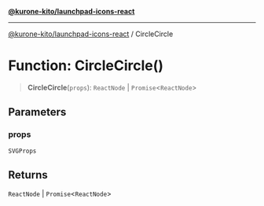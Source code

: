 [**@kurone-kito/launchpad-icons-react**](../README.md)

***

[@kurone-kito/launchpad-icons-react](../globals.md) / CircleCircle

# Function: CircleCircle()

> **CircleCircle**(`props`): `ReactNode` \| `Promise`\<`ReactNode`\>

## Parameters

### props

`SVGProps`

## Returns

`ReactNode` \| `Promise`\<`ReactNode`\>

